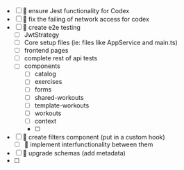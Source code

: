 
- [ ] 🔺 ensure Jest functionality for Codex
- [ ] 🔺 fix the failing of network access for codex
- [ ] 🔺 create e2e testing
	- [ ] JwtStrategy
	- [ ] Core setup files (ie: files like AppService and main.ts)
	- [ ] frontend pages
	- [ ] complete rest of api tests
	- [ ] components
		- [ ] catalog
		- [ ] exercises
		- [ ] forms
		- [ ] shared-workouts
		- [ ] template-workouts
		- [ ] workouts
		- [ ] context
		- [ ] 
- [ ] 🔽  create filters component (put in a custom hook)
	- [ ] 🔽 implement interfunctionality between them
- [ ] 🔽 upgrade schemas (add metadata)
- [ ] 